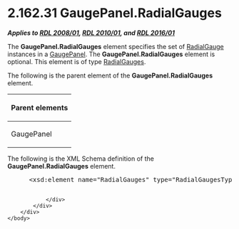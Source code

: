 <html dir="LTR" xmlns:mshelp="http://msdn.microsoft.com/mshelp" xmlns:ddue="http://ddue.schemas.microsoft.com/authoring/2003/5" xmlns:xlink="http://www.w3.org/1999/xlink" xmlns:tool="http://www.microsoft.com/tooltip">
    <head>
        <meta http-equiv="Content-Type" content="text/html; CHARSET=utf-8"></meta>
        <meta name="save" content="history"></meta>
        <title>2.162.31 GaugePanel.RadialGauges</title>
        <xml>
            <mshelp:toctitle title="2.162.31 GaugePanel.RadialGauges"></mshelp:toctitle>
            <mshelp:rltitle title="[MS-RDL]: GaugePanel.RadialGauges"></mshelp:rltitle>
            <mshelp:keyword index="A" term="4c4afade-4930-40af-8343-72f51910facb"></mshelp:keyword>
            <mshelp:attr name="DCSext.ContentType" value="open specification"></mshelp:attr>
            <mshelp:attr name="AssetID" value="4c4afade-4930-40af-8343-72f51910facb"></mshelp:attr>
            <mshelp:attr name="TopicType" value="kbRef"></mshelp:attr>
            <mshelp:attr name="DCSext.Title" value="[MS-RDL]: GaugePanel.RadialGauges" />
        </xml>
    </head>
    <body>
        <div id="header">
            <h1 class="heading">2.162.31 GaugePanel.RadialGauges</h1>
        </div>
        <div id="mainSection">
            <div id="mainBody">
                <div id="allHistory" class="saveHistory"></div>
                <div id="sectionSection0" class="section" name="collapseableSection">
                    

<p><b><i>Applies to </i></b><a href="1e855f94-4617-47e4-b89e-0856c6cb420f.md"><b><i>RDL 2008/01</i></b></a><b><i>,
</i></b><a href="3428e690-a348-4ec7-8a6a-8efb42d2cdee.md"><b><i>RDL 2010/01</i></b></a><b><i>,
and </i></b><a href="52ce3983-2bfc-4e72-9359-42aaf5fe4509.md"><b><i>RDL 2016/01</i></b></a></p>

<p>The <b>GaugePanel.RadialGauges</b> element specifies the set
of <a href="2e113607-ee33-4abd-9ae3-6607c10d3c8a.md">RadialGauge</a>
instances in a <a href="f01744d3-79fa-4f30-94bf-a1ffa6bde2ac.md">GaugePanel</a>.
The <b>GaugePanel.RadialGauges</b> element is optional. This element is of type
<a href="dd0287b9-ba20-413b-b1de-69db6653b0b9.md">RadialGauges</a>.</p>

<p>The following is the parent element of the <b>GaugePanel.RadialGauges</b>
element.</p>

<table>
 <thead>
  <tr>
   <th>
   <p>Parent elements</p>
   </th>
  </tr>
 </thead>
 <tr>
  <td>
  <p>GaugePanel </p>
  </td>
 </tr>
</table>

<p>The following is the XML Schema definition of the <b>GaugePanel.RadialGauges</b>
element.           </p>

<dl>
<dd>
<div><pre> &lt;xsd:element name=&quot;RadialGauges&quot; type=&quot;RadialGaugesType&quot; minOccurs=&quot;0&quot;&gt;
  
</pre></div>
</dd></dl>


                </div>
            </div>
        </div>
    </body>
</html>